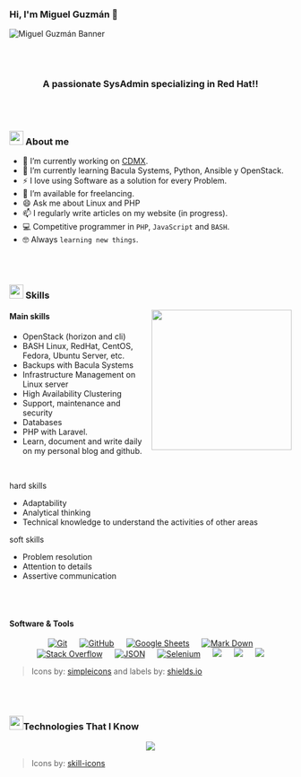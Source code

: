 ### Hi, I'm Miguel Guzmán 👋

![Miguel Guzmán Banner](https://drive.google.com/uc?export=view&id=1z__1rSXvypqkeb3T2vnCZwWi2P9RhdOH)

<br><br>

<h3 align="center">A passionate SysAdmin specializing in Red Hat!!</h3> 

<br><br>

### <img src="https://media2.giphy.com/media/QssGEmpkyEOhBCb7e1/giphy.gif?cid=ecf05e47a0n3gi1bfqntqmob8g9aid1oyj2wr3ds3mg700bl&rid=giphy.gif" width ="25"><b> About me</b>

- 🔭 I’m currently working on [CDMX](www.cdmx.gob.mx).
- 🌱 I’m currently learning Bacula Systems, Python, Ansible y OpenStack.
- ⚡ I love using Software as a solution for every Problem.
- 🤝 I’m available for freelancing.
- 😄 Ask me about Linux and PHP
- 📫 I regularly write articles on my website (in progress).
- :computer: Competitive programmer in `PHP`, `JavaScript` and `BASH`.
- :nerd_face: Always `learning new things`.

<br><br>

### <img src="https://media2.giphy.com/media/QssGEmpkyEOhBCb7e1/giphy.gif?cid=ecf05e47a0n3gi1bfqntqmob8g9aid1oyj2wr3ds3mg700bl&rid=giphy.gif" width ="25"><b> Skills</b>

<picture> <img align="right" src="https://github.com/7oSkaaa/7oSkaaa/blob/main/Images/Right_Side.gif?raw=true" width = 250px></picture>

#### Main skills

- OpenStack (horizon and cli)
- BASH Linux, RedHat, CentOS, Fedora, Ubuntu Server, etc.
- Backups with Bacula Systems
- Infrastructure Management on Linux server
- High Availability Clustering
- Support, maintenance and security
- Databases 
- PHP with Laravel.
- Learn, document and write daily on my personal blog and github.
<br>

hard skills
- Adaptability
- Analytical thinking
- Technical knowledge to understand the activities of other areas

soft skills
- Problem resolution
- Attention to details
- Assertive communication

<br><br>

#### Software & Tools

<p align="center">
  &emsp;
    <a href="#"><img alt="Git" src="https://img.shields.io/badge/Git%20-%23F05033.svg?style=plastic&logo=git&logoColor=white"></a>
  &emsp;
    <a href="#"><img alt="GitHub" src="https://img.shields.io/badge/github-%23181717.svg?style=plastic&logo=github&logoColor=white"></a>
  &emsp;
    <a href="#"><img alt="Google Sheets" src="https://img.shields.io/badge/Google%20Sheets%20-%2334A853.svg?style=plastic&logo=google%20sheets&logoColor=white"></a>
  &emsp;
    <a href="#"><img alt="Mark Down" src="https://img.shields.io/badge/Markdown-000000?style=plastic&logo=markdown&logoColor=white"></a>
  &emsp;
    <a href="#"><img alt="Stack Overflow" src="https://img.shields.io/badge/-Stack%20Overflow-FE7A16?style=plastic&logo=stack-overflow&logoColor=white"></a>
  &emsp;
    <a href="#"><img alt="JSON" img src="https://img.shields.io/badge/json-%23000000.svg?style=plastic&logo=json&logoColor=white"></a>
  &emsp;
    <a href="#"><img alt="Selenium" src="https://img.shields.io/badge/selenium-%2343B02A.svg?&style=plastic&logo=selenium&logoColor=white"></a>
    &emsp;
    <a href="#"><img src="https://img.shields.io/badge/django-%23092E20.svg?&style=plastic&logo=django&logoColor=white" /></a>
    &emsp;
    <a href="#"><img src="https://img.shields.io/badge/mysql-%234479A1.svg?&style=plastic&logo=mysql&logoColor=white"/></a>
  &emsp;
   <a href="#"><img src="https://img.shields.io/static/v1?message=Gitlab&logo=gitlab&labelColor=5c5c5c&color=1182c3&logoColor=white&label=%20&style=plastic"/></a>
</p>

<!---
Descripción de como usarlo: https://stackoverflow.com/questions/38985050/how-do-i-use-the-logo-option-in-shields-io-badges
-->

> Icons by: [simpleicons](https://simpleicons.org/) and labels by: [shields.io](https://shields.io/badges)

<br><br>

### <img src="https://media2.giphy.com/media/QssGEmpkyEOhBCb7e1/giphy.gif?cid=ecf05e47a0n3gi1bfqntqmob8g9aid1oyj2wr3ds3mg700bl&rid=giphy.gif" width ="25"><b>Technologies That I Know</b>

<p align="center">
  <a href="https://skillicons.dev">
    <img src="https://skillicons.dev/icons?i=git,github,gitlab,md,linux,grafana,openstack,openshift,ansible,bash,nginx,vim,kubernetes,docker,mongodb,mysql,postgres,bootstrap,css,html,js,jquery,php,laravel,py,django,flask,linkedin,stackoverflow,vscode,wordpress&perline=8" />
  </a>
</p>

> Icons by: [skill-icons](https://github.com/tandpfun/skill-icons#readme)

<br><br>
